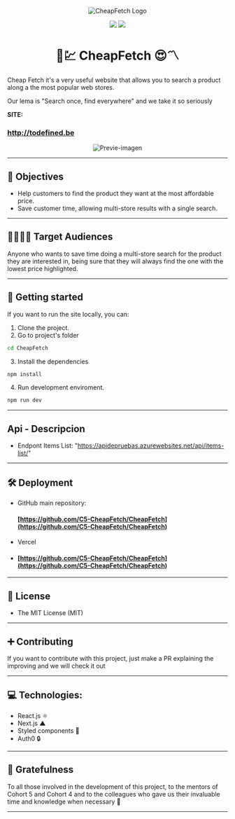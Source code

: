 <center>

![CheapFetch Logo](https://i.imgur.com/ag41NRk.png "CheapFetch")

![](https://img.shields.io/github/issues/C5-CheapFetch/CheapFetch) ![](https://img.shields.io/github/license/C5-CheapFetch/CheapFetch)
 

# 🧐💹 CheapFetch 😍〽

  </center>

Cheap Fetch it's a very useful website that allows you to search a product along a the most popular web stores.

Our lema is "Search once, find everywhere" and we take it so seriously

**SITE:**

### http://todefined.be

<center>

![Previe-imagen](https://i.imgur.com/opJzEVS.png)

</center>

---

## 🎯 Objectives

-   Help customers to find the product they want at the most affordable price.
-   Save customer time, allowing multi-store results with a single search.

---

## 👨‍👩‍👧‍👦 Target Audiences

Anyone who wants to save time doing a multi-store search for the product they are interested in, being sure that they will always find the one with the lowest price highlighted.

---

## 🚀 Getting started

If you want to run the site locally, you can:

1. Clone the project.
2. Go to project's folder

```bash
cd CheapFetch
```

3. Install the dependencies

```bash
npm install
```

4. Run development enviroment.

```bash
npm run dev
```

---

## Api - Descripcion

-   Endpont Items List: "https://apidepruebas.azurewebsites.net/api/items-list/"
---

## 🛠 Deployment

-   GitHub main repository:

    #### [https://github.com/C5-CheapFetch/CheapFetch](https://github.com/C5-CheapFetch/CheapFetch)

-   Vercel
-   #### [https://github.com/C5-CheapFetch/CheapFetch](https://github.com/C5-CheapFetch/CheapFetch)

---

## 🧾 License

-   The MIT License (MIT)

---

## ➕ Contributing

If you want to contribute with this project, just make a PR explaining the improving and we will check it out

---

## 💻 Technologies:

-   React.js ⚛️
-   Next.js  ▲
-   Styled components 💅
-   Auth0 🔒

---

## 🤝 Gratefulness

To all those involved in the development of this project, to the mentors of Cohort 5 and Cohort 4 and to the colleagues who gave us their invaluable time and knowledge when necessary 💚

---
